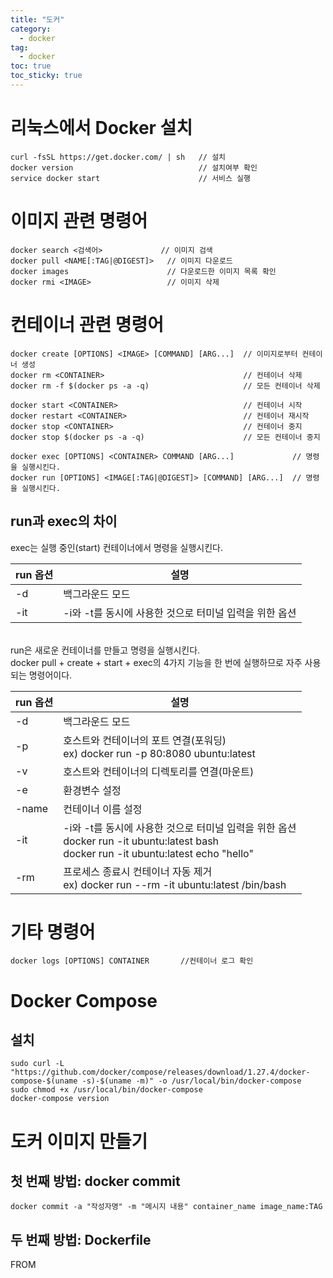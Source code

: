 ```yaml
---
title: "도커"
category:
  - docker
tag:
  - docker
toc: true
toc_sticky: true
---
```


# 리눅스에서 Docker 설치

```
curl -fsSL https://get.docker.com/ | sh   // 설치
docker version                            // 설치여부 확인
service docker start                      // 서비스 실행
```

# 이미지 관련 명령어

```
docker search <검색어>             // 이미지 검색
docker pull <NAME[:TAG|@DIGEST]>   // 이미지 다운로드
docker images                      // 다운로드한 이미지 목록 확인
docker rmi <IMAGE>                 // 이미지 삭제
```

# 컨테이너 관련 명령어

~~~
docker create [OPTIONS] <IMAGE> [COMMAND] [ARG...]  // 이미지로부터 컨테이너 생성
docker rm <CONTAINER>                               // 컨테이너 삭제
docker rm -f $(docker ps -a -q)                     // 모든 컨테이너 삭제

docker start <CONTAINER>                            // 컨테이너 시작
docker restart <CONTAINER>                          // 컨테이너 재시작
docker stop <CONTAINER>                             // 컨테이너 중지
docker stop $(docker ps -a -q)                      // 모든 컨테이너 중지

docker exec [OPTIONS] <CONTAINER> COMMAND [ARG...]             // 명령을 실행시킨다.
docker run [OPTIONS] <IMAGE[:TAG|@DIGEST]> [COMMAND] [ARG...]  // 명령을 실행시킨다.
~~~

## run과 exec의 차이

exec는 실행 중인(start) 컨테이너에서 명령을 실행시킨다.

|run 옵션|설명|
|-|-|
|-d|백그라운드 모드|
|-it|-i와 -t를 동시에 사용한 것으로 터미널 입력을 위한 옵션|

<br>
run은 새로운 컨테이너를 만들고 명령을 실행시킨다.
<br>
docker pull + create + start + exec의 4가지 기능을 한 번에 실행하므로 자주 사용되는 명령어이다.

|run 옵션|설명|
|-|-|
|-d|백그라운드 모드|
|-p|호스트와 컨테이너의 포트 연결(포워딩)<br>ex) docker run -p 80:8080 ubuntu:latest|
|-v|호스트와 컨테이너의 디렉토리를 연결(마운트)|
|-e|환경변수 설정|
|-name|컨테이너 이름 설정|
|-it|-i와 -t를 동시에 사용한 것으로 터미널 입력을 위한 옵션<br>docker run -it ubuntu:latest bash<br>docker run -it ubuntu:latest echo "hello"|
|-rm|프로세스 종료시 컨테이너 자동 제거<br>ex) docker run --rm -it ubuntu:latest /bin/bash|

# 기타 명령어

```
docker logs [OPTIONS] CONTAINER       //컨테이너 로그 확인
```


# Docker Compose

## 설치

```
sudo curl -L "https://github.com/docker/compose/releases/download/1.27.4/docker-compose-$(uname -s)-$(uname -m)" -o /usr/local/bin/docker-compose
sudo chmod +x /usr/local/bin/docker-compose
docker-compose version
```












# 도커 이미지 만들기

## 첫 번째 방법: docker commit

```
docker commit -a "작성자명" -m "메시지 내용" container_name image_name:TAG
```

## 두 번째 방법: Dockerfile

FROM